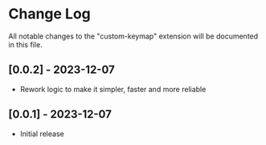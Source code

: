 # Change Log

All notable changes to the "custom-keymap" extension will be documented in this file.

## [0.0.2] - 2023-12-07

- Rework logic to make it simpler, faster and more reliable

## [0.0.1] - 2023-12-07

- Initial release